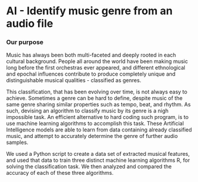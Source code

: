 # AI - Identify music genre from an audio file

### Our purpose

Music has always been both multi-faceted and deeply rooted in each cultural background. People all around the world have been making music long before the first orchestras ever appeared, and different ethnological and epochal influences contribute to produce completely unique and distinguishable musical qualities - classified as genres.

This classification, that has been evolving over time, is not always easy to achieve. Sometimes a genre can be hard to define, despite music of the same genre sharing similar properties such as tempo, beat, and rhythm. As such, devising an algorithm to classify music by its genre is a nigh impossible task. An efficient alternative to hard coding such program, is to use machine learning algorithms to accomplish this task. These Artificial Intelligence models are able to learn from data containing already classified music, and attempt to accurately determine the genre of further audio samples.

We used a Python script to create a data set of extracted musical features, and used that data to train three distinct machine learning algorithms R, for solving the classification task. We then analyzed and compared the accuracy of each of these three algorithms.
